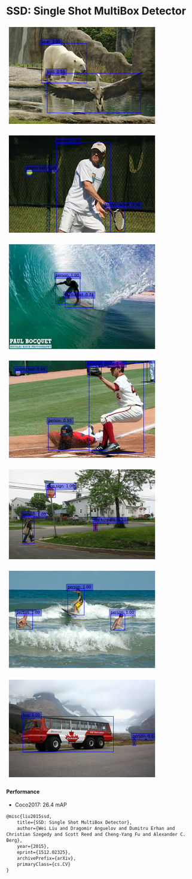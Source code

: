 # SSD: Single Shot MultiBox Detector

 ![](assets/results/1.png)
 
 ![](assets/results/2.png)
 
 ![](assets/results/3.png)
 
 ![](assets/results/4.png)
 
 ![](assets/results/5.png)

 ![](assets/results/6.png)

 ![](assets/results/7.png)


#### Performance
 - Coco2017: 26.4 mAP

```
@misc{liu2015ssd,
    title={SSD: Single Shot MultiBox Detector},
    author={Wei Liu and Dragomir Anguelov and Dumitru Erhan and Christian Szegedy and Scott Reed and Cheng-Yang Fu and Alexander C. Berg},
    year={2015},
    eprint={1512.02325},
    archivePrefix={arXiv},
    primaryClass={cs.CV}
}
```
